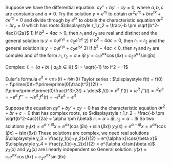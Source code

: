 Suppose we have the differential equation:
$ay\prime\prime + by\prime + cy = 0$,
where $a,b,c$ are constants and $a \neq 0$. Try the solution $y = e^{rx}$ to obtain
	$ar^2e^{rx} + bre^{rx} + ce^{rx} = 0$
and divide through by $e^{rx}$ to obtain the characteristic equation
	$ar^2+br_c = 0$
which has roots
	$\displaystyle r_1,r_2 = \frac{-b \pm \sqrt{b^2-4ac}}{2a}$
	1) If $b^2-4ac > 0$, then $r_1$ and $r_2$ are real and distinct and the general solution is
		$\displaystyle y = c_1e^{r_1x}+c_2e^{r_2x}$
	2) If $b^2-4ac = 0$, then $r_1 = r_2$ and the general solution is
		$\displaystyle y=c_1e^{r_1x}+c_2e^{r_1x}$
	3) If $b^2-4ac < 0$, then $r_1$ and $r_2$ are complex and of the form $r_1,r_2 = \alpha \pm i\beta$
		$y = c_1e^{\alpha x}\cos(\beta x) + c_2e^{\alpha x}\sin(\beta x)$



Complex:
$\mathbb{C} = \left\{a+bi\mid a_0b \in\mathbb{R}\right\}$
	$i = \sqrt{-1} \to i^2 = -1$

Euler's formula 
	$e^{it} = \cos(t)+i\sin(t)$
	Taylor series : $\displaystyle f(t) = f(0) + f\prime(0)t+f\prime\prime(0)\frac{t^2}{2!} + f\prime\prime\prime(0)\frac{t^3}{3!} + \dots$
		$f(t) = e^{it}$
		$f\prime(t) = ie^{it}$
		$f\prime\prime(t) = i^2e^{it} = -e^{it}$
		$f\prime\prime\prime = -ie^{it}$
		$f^4(t) = -i^2e^{it} = e^{it}$

Suppose the equation $ay\prime\prime + by\prime + cy = 0$ has the characteristic equation $ar^2+br+c=0$ that has complex roots, so
	$\displaystyle r_1,r_2 = \frac{-b \pm \sqrt{b^2-4ac}}{2a} = \alpha \pm i\beta$
		$r_1 = \alpha + i\beta, r_2 = \alpha - i\beta$
		So two solutions
			$\displaystyle y_1(x) = e^{\alpha + i\beta}x = e^{\alpha x}(\cos(\beta x) + i\sin(\beta x))$
			$\displaystyle y_2(x) = e^{\alpha - i\beta}x = e^{\alpha x}(\cos(\beta x) - i\sin(\beta x))$
				These solutions are complex, we need real solutions
					$\displaystyle y_3 = \frac{y_1(x)+y_2(x)}{2} = e^{\alpha x}\cos{\beta x}$
					$\displaystyle y_4 = \frac{y_1(x)-y_2(x)}{2} = e^{\alpha x}\sin{\beta x}$
					$y_3(x)$ and $y_4(x)$ are linearly independent so
						General solution: $\displaystyle y(x) = c_1e^{\alpha x}\cos(\beta x) + c_2e^{\alpha x}\sin(\beta x)$
